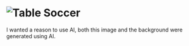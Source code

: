 # ![Table Soccer](https://user-images.githubusercontent.com/79421178/229384053-b99ca938-7848-4be4-8dcf-c31b8988ba37.jpg)
I wanted a reason to use AI, both this image and the background were generated using AI.
